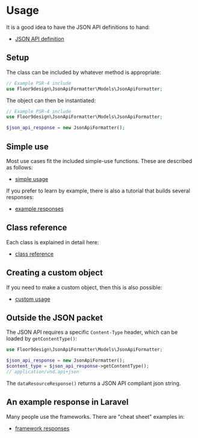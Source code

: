 # Usage

It is a good idea to have the JSON API definitions to hand:

* [JSON API definition](https://jsonapi.org/format/)

## Setup

The class can be included by whatever method is appropriate:

```php
// Example PSR-4 include
use Floor9design\JsonApiFormatter\Models\JsonApiFormatter;
```
The object can then be instantiated:

```php
// Example PSR-4 include
use Floor9design\JsonApiFormatter\Models\JsonApiFormatter;

$json_api_response = new JsonApiFormatter();
```

## Simple use

Most use cases fit the included simple-use functions. These are described as follows:

* [simple usage](usage_simple.md)

If you prefer to learn by example, there is also a tutorial that builds several responses:

* [example responses](usage_example_responses.md)

## Class reference

Each class is explained in detail here:

* [class reference](class_rererence.md)

## Creating a custom object

If you need to make a custom object, then this is also possible:

* [custom usage](usage_custom.md)

## Outside the JSON packet

The JSON API requires a specific `Content-Type` header, which can be loaded by `getContentType()`:

```php
use Floor9design\JsonApiFormatter\Models\JsonApiFormatter;

$json_api_response = new JsonApiFormatter();
$content_type = $json_api_response->getContentType();
// application/vnd.api+json
```

The `dataResourceResponse()` returns a JSON API compliant json string.

## An example response in Laravel

Many people use the frameworks. There are "cheat sheet" examples in:

* [framework responses](framework_responses.md)